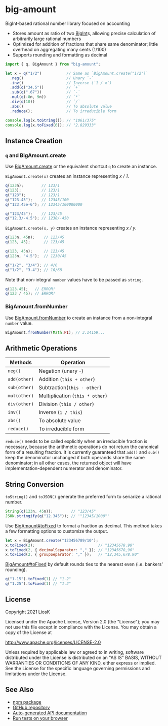# big-amount

BigInt-based rational number library focused on accounting

- Stores amount as ratio of two [BigInt]s, allowing precise calculation of
  arbitrarily large rational numbers
- Optimized for addition of fractions that share same denominator; little
  overhead on aggregating many cents (1/100)
- Supports rounding and formatting as decimal

```javascript
import { q, BigAmount } from "big-amount";

let x = q("1/2")           // Same as `BigAmount.create("1/2")`
  .neg()                   // Unary `-`
  .inv()                   // Inverse (`1 / x`)
  .add(q("34.5"))          // `+`
  .sub(q(".67"))           // `-`
  .mul(q(-8n, 9n))         // `*`
  .div(q(10))              // `/`
  .abs()                   // To absolute value
  .reduce();               // To irreducible form

console.log(x.toString()); // "1061/375"
console.log(x.toFixed(6)); // "2.829333"
```

[bigint]: https://developer.mozilla.org/en-US/docs/Web/JavaScript/Reference/Global_Objects/BigInt

## Instance Creation

### `q` and BigAmount.create

Use [BigAmount.create] or the equivalent shortcut `q` to create an instance.

`BigAmount.create(x)` creates an instance representing _x / 1_.

```javascript
q(123n);        // 123/1
q(123);         // 123/1
q("123");       // 123/1
q("123.45");    // 12345/100
q("123.45e-6"); // 12345/100000000

q("123/45");    // 123/45
q("12.3/-4.5"); // 1230/-450
```

`BigAmount.create(x, y)` creates an instance representing _x / y_.

```javascript
q(123n, 45n);    // 123/45
q(123, 45);      // 123/45

q(123, 45n);     // 123/45
q(123n, "4.5");  // 1230/45

q("1/2", "3/4"); // 4/6
q("1/2", "3.4"); // 10/68
```

Note that non-integral `number` values have to be passed as `string`.

```javascript
q(123.45);   // ERROR!
q(123 / 45); // ERROR!
```

[bigamount.create]: https://liosk.github.io/big-amount/doc/classes/bigamount.html#create

### BigAmount.fromNumber

Use [BigAmount.fromNumber] to create an instance from a non-integral `number`
value.

```javascript
BigAmount.fromNumber(Math.PI); // 3.14159...
```

[bigamount.fromnumber]: https://liosk.github.io/big-amount/doc/classes/bigamount.html#fromnumber

## Arithmetic Operations

| Methods      | Operation                       |
| ------------ | ------------------------------- |
| `neg()`      | Negation (unary `-`)            |
| `add(other)` | Addition (`this + other`)       |
| `sub(other)` | Subtraction(`this - other`)     |
| `mul(other)` | Multiplication (`this * other`) |
| `div(other)` | Division (`this / other`)       |
| `inv()`      | Inverse (`1 / this`)            |
| `abs()`      | To absolute value               |
| `reduce()`   | To irreducible form             |

`reduce()` needs to be called explicitly when an irreducible fraction is
necessary, because the arithmetic operations do not return the canonical form of
a resulting fraction. It is currently guaranteed that `add()` and `sub()` keep
the denominator unchanged if both operands share the same denominator; in all
other cases, the returned object will have implementation-dependent numerator
and denominator.

## String Conversion

`toString()` and `toJSON()` generate the preferred form to seriarize a rational
number.

```javascript
String(q(123n, 45n));        // "123/45"
JSON.stringify(q("12.345")); // '"12345/1000"'
```

Use [BigAmount#toFixed] to format a fraction as decimal. This method takes a few
formatting options to customize the output.

```javascript
let x = BigAmount.create("123456789/10");
x.toFixed(2);                            // "12345678.90"
x.toFixed(2, { decimalSeparator: "," }); // "12345678,90"
x.toFixed(2, { groupSeparator: "," });   // "12,345,678.90"
```

[BigAmount#toFixed] by default rounds ties to the nearest even (i.e. bankers'
rounding).

```javascript
q("1.15").toFixed(1) // "1.2"
q("1.25").toFixed(1) // "1.2"
```

[bigamount#tofixed]: https://liosk.github.io/big-amount/doc/classes/bigamount.html#tofixed

## License

Copyright 2021 LiosK

Licensed under the Apache License, Version 2.0 (the "License"); you may not use
this file except in compliance with the License. You may obtain a copy of the
License at

http://www.apache.org/licenses/LICENSE-2.0

Unless required by applicable law or agreed to in writing, software distributed
under the License is distributed on an "AS IS" BASIS, WITHOUT WARRANTIES OR
CONDITIONS OF ANY KIND, either express or implied. See the License for the
specific language governing permissions and limitations under the License.

## See Also

- [npm package](https://www.npmjs.com/package/big-amount)
- [GitHub repository](https://github.com/LiosK/big-amount)
- [Auto-generated API documentation](https://liosk.github.io/big-amount/doc/)
- [Run tests on your browser](https://liosk.github.io/big-amount/test/run_on_browser.html)
